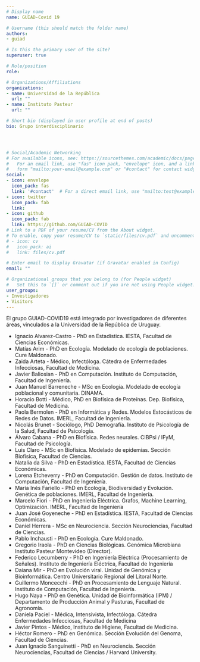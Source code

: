 ```yaml
---
# Display name
name: GUIAD-Covid 19

# Username (this should match the folder name)
authors:
- guiad

# Is this the primary user of the site?
superuser: true

# Role/position
role: 

# Organizations/Affiliations
organizations:
- name: Universidad de la República
  url: ""
- name: Instituto Pasteur
  url: ""  

# Short bio (displayed in user profile at end of posts)
bio: Grupo interdisciplinario




# Social/Academic Networking
# For available icons, see: https://sourcethemes.com/academic/docs/page-builder/#icons
#   For an email link, use "fas" icon pack, "envelope" icon, and a link in the
#   form "mailto:your-email@example.com" or "#contact" for contact widget.
social:
- icon: envelope
  icon_pack: fas
  link: '#contact'  # For a direct email link, use "mailto:test@example.org".
- icon: twitter
  icon_pack: fab
  link: 
- icon: github
  icon_pack: fab
  link: https://github.com/GUIAD-COVID
# Link to a PDF of your resume/CV from the About widget.
# To enable, copy your resume/CV to `static/files/cv.pdf` and uncomment the lines below.
# - icon: cv
#   icon_pack: ai
#   link: files/cv.pdf

# Enter email to display Gravatar (if Gravatar enabled in Config)
email: ""

# Organizational groups that you belong to (for People widget)
#   Set this to `[]` or comment out if you are not using People widget.
user_groups:
- Investigadores
- Visitors
---
```


El grupo GUIAD-COVID19 está integrado por investigadores de diferentes áreas, vinculados a la Universidad de la República de Uruguay. 

* Ignacio Alvarez-Castro -  PhD en Estadística. IESTA, Facultad de Ciencias Económicas.
* Matías Arim - PhD en Ecología. Modelado de ecología de poblaciones. Cure Maldonado.
* Zaida Arteta - Médico, Infectóloga. Cátedra de Enfermedades Infecciosas,  Facultad de Medicina.
* Javier Baliosian - PhD en Computación. Instituto de Computación, Facultad de Ingeniería.
* Juan Manuel Barreneche - MSc en Ecología. Modelado de ecología poblacional y comunitaria. DINAMA.
* Horacio Botti - Médico, PhD en Biofísica de Proteínas. Dep. Biofísica, Facultad de Medicina.
* Paola Bermolen - PhD en Informática y Redes. Modelos Estocásticos de Redes de Datos. IMERL, Facultad de Ingeniería.
* Nicolás Brunet - Sociólogo, PhD Demografía. Instituto de Psicología de la Salud, Facultad de Psicología.
* Álvaro Cabana - PhD en Biofísica. Redes neurales. CIBPsi / IFyM, Facultad de Psicología.
* Luis Claro - MSc en Biofísica. Modelado de epidemias. Sección Biofísica, Facultad de Ciencias.
* Natalia da Silva - PhD en Estadística. IESTA, Facultad de Ciencias Económicas.
* Lorena Etcheverry - PhD en Computación.  Gestión de datos.  Instituto de Computación, Facultad de Ingeniería.
* María Inés Fariello - PhD en Ecología, Biodiversidad y Evolución. Genética de poblaciones. IMERL, Facultad de Ingeniería.
* Marcelo Fiori - PhD en Ingeniería Eléctrica. Grafos, Machine Learning, Optimización. IMERL, Facultad de Ingeniería
* Juan José Goyeneche -  PhD en Estadística. IESTA, Facultad de Ciencias Económicas.
* Daniel Herrera - MSc en Neurociencia. Sección Neurociencias, Facultad de Ciencias.
* Pablo Inchausti - PhD en Ecología. Cure Maldonado.
* Gregorio Iraola - PhD en Ciencias Biológicas. Genómica Microbiana Instituto Pasteur Montevideo (Director).
* Federico Lecumberry - PhD en Ingeniería Eléctrica (Procesamiento de Señales). Instituto de Ingeniería Eléctrica, Facultad de Ingeniería
* Daiana Mir - PhD en Evolución viral. Unidad de Genómica y Bioinformática. Centro Universitario Regional del Litoral Norte. 
* Guillermo Moncecchi - PhD en Procesamiento de Lenguaje Natural. Instituto de Computación, Facultad de Ingeniería.
* Hugo Naya - PhD en Genética. Unidad de Bioinformática (IPM) / Departamento de Producción Animal y Pasturas, Facultad de Agronomía. 
* Daniela Paciel - Médica, Intensivista, Infectóloga. Cátedra Enfermedades Infecciosas, Facultad de Medicina
* Javier Pintos - Médico, Instituto de Higiene, Facultad de Medicina.
* Héctor Romero - PhD en Genómica. Sección Evolución del Genoma, Facultad de Ciencias.
* Juan Ignacio Sanguinetti - PhD en Neurociencia. Sección Neurociencias, Facultad de Ciencias / Harvard University.
